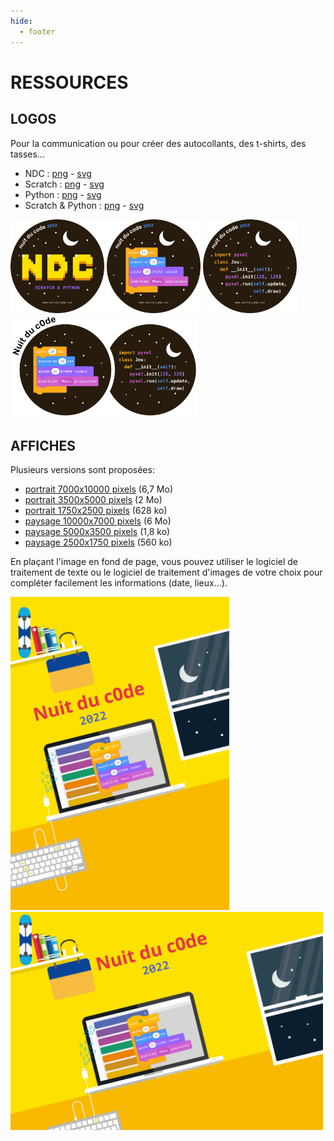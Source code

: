 ```yaml
---
hide:
  - footer
---
```


# RESSOURCES


## LOGOS

Pour la communication ou pour créer des autocollants, des t-shirts, des tasses...
* NDC : [png](https://raw.githubusercontent.com/nuitducode/ORGANISATION/main/logos/nuitducode_logo_ndc.png) - [svg](https://raw.githubusercontent.com/nuitducode/ORGANISATION/main/logos/nuitducode_logo_ndc.svg)
* Scratch : [png](https://raw.githubusercontent.com/nuitducode/ORGANISATION/main/logos/nuitducode_logo_scratch.png) - [svg](https://raw.githubusercontent.com/nuitducode/ORGANISATION/main/logos/nuitducode_logo_scratch.svg)
* Python : [png](https://raw.githubusercontent.com/nuitducode/ORGANISATION/main/logos/nuitducode_logo_python.png) - [svg](https://raw.githubusercontent.com/nuitducode/ORGANISATION/main/logos/nuitducode_logo_python.svg)
* Scratch & Python : [png](https://raw.githubusercontent.com/nuitducode/ORGANISATION/main/logos/nuitducode_logo_scratch-python.png) - [svg](https://raw.githubusercontent.com/nuitducode/ORGANISATION/main/logos/nuitducode_logo_scratch-python.svg)

<img src="https://raw.githubusercontent.com/nuitducode/ORGANISATION/main/logos/nuitducode_logo_ndc.png" width="150" /> <img src="https://raw.githubusercontent.com/nuitducode/ORGANISATION/main/logos/nuitducode_logo_scratch.png" width="150" /> <img src="https://raw.githubusercontent.com/nuitducode/ORGANISATION/main/logos/nuitducode_logo_python.png" width="150" />
<br />
<img src="https://raw.githubusercontent.com/nuitducode/ORGANISATION/main/logos/nuitducode_logo_scratch-python.png" width="300" />


## AFFICHES

Plusieurs versions sont proposées:
* [portrait 7000x10000 pixels](https://raw.githubusercontent.com/nuitducode/ORGANISATION/main/affiches/Affiche_Nuit_du_c0de_2022-portrait-7000x10000.png) (6,7 Mo)
* [portrait 3500x5000 pixels](https://raw.githubusercontent.com/nuitducode/ORGANISATION/main/affiches/Affiche_Nuit_du_c0de_2022-portrait-3500x5000.png) (2 Mo)
* [portrait 1750x2500 pixels](https://raw.githubusercontent.com/nuitducode/ORGANISATION/main/affiches/Affiche_Nuit_du_c0de_2022-portrait-1750x2500.png) (628 ko)
* [paysage 10000x7000 pixels](https://raw.githubusercontent.com/nuitducode/ORGANISATION/main/affiches/Affiche_Nuit_du_c0de_2022-paysage-10000x7000.png) (6 Mo)
* [paysage 5000x3500 pixels](https://raw.githubusercontent.com/nuitducode/ORGANISATION/main/affiches/Affiche_Nuit_du_c0de_2022-paysage-5000x3500.png) (1,8 ko)
* [paysage 2500x1750 pixels](https://raw.githubusercontent.com/nuitducode/ORGANISATION/main/affiches/Affiche_Nuit_du_c0de_2022-paysage-2500x1750.png) (560 ko)

En plaçant l'image en fond de page, vous pouvez utiliser le logiciel de traitement de texte ou le logiciel de traitement d'images de votre choix pour compléter facilement les informations (date, lieux...).

<img src="https://raw.githubusercontent.com/nuitducode/ORGANISATION/main/affiches/Affiche_Nuit_du_c0de_2022-portrait-1750x2500.png" width="350" /> <img src="https://raw.githubusercontent.com/nuitducode/ORGANISATION/main/affiches/Affiche_Nuit_du_c0de_2022-paysage-2500x1750.png" width="500" />
